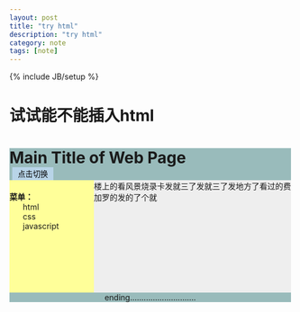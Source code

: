 ```yaml
---
layout: post
title: "try html"
description: "try html"
category: note
tags: [note]
---
```

{% include JB/setup %}
#  试试能不能插入html
<head>
<meta http-equiv="Content-Type" content="text/html; charset=utf-8" />
<meta http-equiv="Content-Language" content="zh-cn" />
<style type="text/css">
div#container {width:500px}
div#header {background-color:#99bbbb}
div#menu {background-color:#ffff99;width:150px;height:200px;float:left;}
div#content {background-color:#EEEEEE; height:200px; width:350px; float:left;}
div#footer {background-color:#99bbbb; clear:both; text-align:center;}
h1 {margin-bottom:0;}
h2 {margin-bottom:0; font-size:14px;}
ul {margin:0;}
li {list-style:none;}
#MYBT{
padding:2px 10px 2px 10px; 
background-color:#B8D4E8; 
border-top:#B8D4E8 5px; 
border-bottom:#B8D4E8;
border-left:#B8D4E8;
border-right:#B8D4E8;
margin-left:5px;
}
</style>
</head>

<body>
<script>
document.write("<h1>这是一个测试网页</h1>")
</script>
<div id="container">
<div id="header">
<h1>Main Title of Web Page</h1>
<button id="MYBT" type="button">点击切换</button>
</div>
<div id="menu">
<h2>菜单：</h2>
<ul>
<li>html</li>
<li>css</li>
<li>javascript</li>
</ul>
</div>
<div id="content">楼上的看风景烧录卡发就三了发就三了发地方了看过的费加罗的发的了个就</div>
<div id ="footer">ending.............................</div>
</div>
</body>
